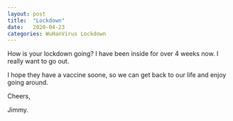 ```yaml
---
layout: post
title:  "Lockdown"
date:   2020-04-23
categories: WuHanVirus Lockdown
---
```


How is your lockdown going? I have been inside for over 4 weeks now. I really want to go out.

I hope they have a vaccine soone, so we can get back to our life and enjoy going around.

Cheers,

Jimmy.
